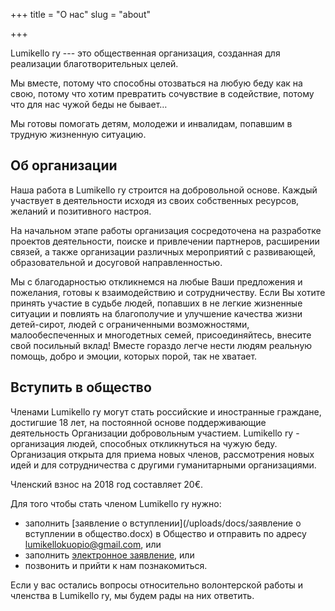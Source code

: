 +++
title = "О нас"
slug = "about"

+++

Lumikello ry --- это общественная организация, созданная для реализации благотворительных целей. 

Мы вместе, потому что способны отозваться на любую беду как на свою, потому что хотим превратить сочувствие в содействие, потому что для нас чужой беды не бывает…

Мы готовы помогать детям, молодежи и инвалидам, попавшим в трудную жизненную ситуацию.

## Об организации

Наша работа в Lumikello ry строится на добровольной основе. Каждый участвует в деятельности исходя из своих собственных ресурсов, желаний и позитивного настроя.

На начальном этапе работы организация сосредоточена на разработке проектов деятельности, поиске  и привлечении партнеров, расширении связей, а также организации различных мероприятий с развивающей, образовательной и досуговой направленностью.

Мы с благодарностью откликнемся на любые Ваши предложения и пожелания, готовы к взаимодействию и сотрудничеству. Если Вы хотите  принять участие в судьбе людей, попавших в не легкие жизненные ситуации и повлиять на благополучие и улучшение качества жизни детей-сирот, людей с ограниченными возможностями, малообеспеченных и многодетных семей, присоединяйтесь, внесите свой посильный вклад! Вместе гораздо легче нести людям реальную помощь, добро и эмоции, которых порой, так не хватает.

## Вступить в общество

Членами Lumikello ry могут стать российские и иностранные граждане, достигшие 18 лет, на постоянной основе поддерживающие деятельность Организации добровольным участием. Lumikello ry - организация людей, способных откликнуться на чужую беду. Организация открыта для приема новых членов, рассмотрения новых идей и для сотрудничества с другими гуманитарными организациями.

Членский взнос на 2018 год составляет 20€. 

Для того чтобы стать членом Lumikello ry нужно:

* заполнить [заявление о вступлении](/uploads/docs/заявление о вступлении в общество.docx) в Общество и отправить по адресу lumikellokuopio@gmail.com, или  
* заполнить [электронное заявление](https://goo.gl/forms/SBXz6iAAJVZF4FfD3), или    
* позвонить и прийти к нам познакомиться.

Если у вас остались вопросы относительно волонтерской работы и членства в Lumikello ry, мы будем рады на них ответить.
